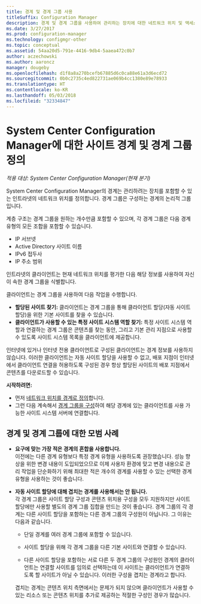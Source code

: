 ```yaml
---
title: 경계 및 경계 그룹 사용
titleSuffix: Configuration Manager
description: 경계 및 경계 그룹을 사용하여 관리하는 장치에 대한 네트워크 위치 및 액세스 가능한 사이트 시스템을 정의합니다.
ms.date: 3/27/2017
ms.prod: configuration-manager
ms.technology: configmgr-other
ms.topic: conceptual
ms.assetid: 54aa20d5-791e-4416-9db4-5aaea472c0b7
author: aczechowski
ms.author: aaroncz
manager: dougeby
ms.openlocfilehash: d1f8a8a270bcefb67885d6c0ca88e61a3d6ecd72
ms.sourcegitcommit: 0b0c2735c4ed822731ae069b4cc1380e89e78933
ms.translationtype: HT
ms.contentlocale: ko-KR
ms.lasthandoff: 05/03/2018
ms.locfileid: "32334847"
---
```

# <a name="define-site-boundaries-and-boundary-groups-for-system-center-configuration-manager"></a>System Center Configuration Manager에 대한 사이트 경계 및 경계 그룹 정의

*적용 대상: System Center Configuration Manager(현재 분기)*

System Center Configuration Manager의 경계는 관리하려는 장치를 포함할 수 있는 인트라넷의 네트워크 위치를 정의합니다. 경계 그룹은 구성하는 경계의 논리적 그룹입니다.

 계층 구조는 경계 그룹을 원하는 개수만큼 포함할 수 있으며, 각 경계 그룹은 다음 경계 유형의 모든 조합을 포함할 수 있습니다.  

-   IP 서브넷  
-   Active Directory 사이트 이름  
-   IPv6 접두사  
-   IP 주소 범위  

인트라넷의 클라이언트는 현재 네트워크 위치를 평가한 다음 해당 정보를 사용하여 자신이 속한 경계 그룹을 식별합니다.  

 클라이언트는 경계 그룹을 사용하여 다음 작업을 수행합니다.  
-   **할당된 사이트 찾기:** 클라이언트는 경계 그룹을 통해 클라이언트 할당(자동 사이트 할당)을 위한 기본 사이트를 찾을 수 있습니다.  
-   **클라이언트가 사용할 수 있는 특정 사이트 시스템 역할 찾기:** 특정 사이트 시스템 역할과 연결하는 경계 그룹은 콘텐츠를 찾는 동안, 그리고 기본 관리 지점으로 사용할 수 있도록 사이트 시스템 목록을 클라이언트에 제공합니다.  

인터넷에 있거나 인터넷 전용 클라이언트로 구성된 클라이언트는 경계 정보를 사용하지 않습니다. 이러한 클라이언트는 자동 사이트 할당을 사용할 수 없고, 배포 지점이 인터넷에서 클라이언트 연결을 허용하도록 구성된 경우 항상 할당된 사이트의 배포 지점에서 콘텐츠를 다운로드할 수 있습니다.  

**시작하려면:**
- 먼저 [네트워크 위치를 경계로 정의](/sccm/core/servers/deploy/configure/boundaries)합니다.
- 그런 다음 계속해서 [경계 그룹을 구성](/sccm/core/servers/deploy/configure/boundary-groups)하여 해당 경계에 있는 클라이언트를 사용 가능한 사이트 시스템 서버에 연결합니다.



##  <a name="BKMK_BoundaryBestPractices"></a> 경계 및 경계 그룹에 대한 모범 사례  

-   **요구에 맞는 가장 적은 경계의 혼합을 사용합니다.**  
   이전에는 다른 경계 유형보다 특정 경계 유형을 사용하도록 권장했습니다. 성능 향상을 위한 변경 내용이 도입되었으므로 이제 사용자 환경에 맞고 변경 내용으로 관리 작업을 단순화하기 위해 최대한 적은 개수의 경계를 사용할 수 있는 선택한 경계 유형을 사용하는 것이 좋습니다.      

-   **자동 사이트 할당에 대해 겹치는 경계를 사용해서는 안 됩니다.**  
     각 경계 그룹은 사이트 할당 구성과 콘텐츠 위치용 구성을 모두 지원하지만 사이트 할당에만 사용할 별도의 경계 그룹 집합을 만드는 것이 좋습니다. 경계 그룹의 각 경계는 다른 사이트 할당을 포함하는 다른 경계 그룹의 구성원이 아닙니다. 그 이유는 다음과 같습니다.  

    -   단일 경계를 여러 경계 그룹에 포함할 수 있습니다.  

    -   사이트 할당을 위해 각 경계 그룹을 다른 기본 사이트와 연결할 수 있습니다.  

    -   다른 사이트 할당을 포함하는 서로 다른 두 경계 그룹의 구성원인 경계의 클라이언트는 연결할 사이트를 임의로 선택하는데 이 사이트는 클라이언트가 연결하도록 할 사이트가 아닐 수 있습니다.  이러한 구성을 겹치는 경계라고 합니다.  

     겹치는 경계는 콘텐츠 위치 측면에서는 문제가 되지 않으며 클라이언트가 사용할 수 있는 리소스 또는 콘텐츠 위치를 추가로 제공하는 적절한 구성인 경우가 많습니다.  
